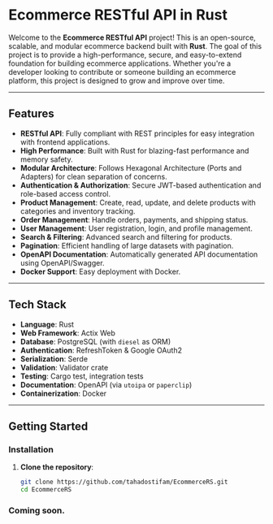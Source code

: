 # Ecommerce RESTful API in Rust

Welcome to the **Ecommerce RESTful API** project! This is an open-source, scalable, and modular ecommerce backend built with **Rust**. The goal of this project is to provide a high-performance, secure, and easy-to-extend foundation for building ecommerce applications. Whether you're a developer looking to contribute or someone building an ecommerce platform, this project is designed to grow and improve over time.

---

## Features

- **RESTful API**: Fully compliant with REST principles for easy integration with frontend applications.
- **High Performance**: Built with Rust for blazing-fast performance and memory safety.
- **Modular Architecture**: Follows Hexagonal Architecture (Ports and Adapters) for clean separation of concerns.
- **Authentication & Authorization**: Secure JWT-based authentication and role-based access control.
- **Product Management**: Create, read, update, and delete products with categories and inventory tracking.
- **Order Management**: Handle orders, payments, and shipping status.
- **User Management**: User registration, login, and profile management.
- **Search & Filtering**: Advanced search and filtering for products.
- **Pagination**: Efficient handling of large datasets with pagination.
- **OpenAPI Documentation**: Automatically generated API documentation using OpenAPI/Swagger.
- **Docker Support**: Easy deployment with Docker.

---

## Tech Stack

- **Language**: Rust
- **Web Framework**: Actix Web
- **Database**: PostgreSQL (with `diesel` as ORM)
- **Authentication**: RefreshToken & Google OAuth2
- **Serialization**: Serde
- **Validation**: Validator crate
- **Testing**: Cargo test, integration tests
- **Documentation**: OpenAPI (via `utoipa` or `paperclip`)
- **Containerization**: Docker

---

## Getting Started

### Installation

1. **Clone the repository**:
   ```bash
   git clone https://github.com/tahadostifam/EcommerceRS.git
   cd EcommerceRS

### Coming soon.